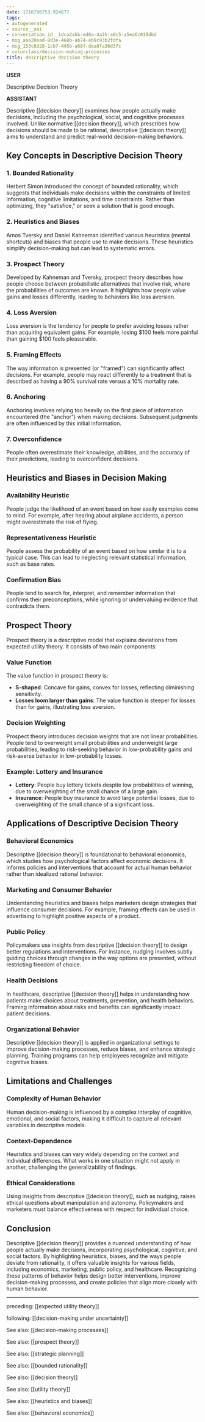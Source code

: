 ```yaml
---
date: 1716796753.924677
tags:
- autogenerated
- source__oai
- conversation_id__1dca2abb-ed8a-4a2b-a0c5-a5ea6c019dbd
- msg_aaa20ead-8d3e-468b-ab74-4b9c93b2fdfa
- msg_153c8d28-1cb7-445b-a68f-dea8fa36d37c
- colorclass/decision-making-processes
title: descriptive decision theory
---
```


**USER**

Descriptive Decision Theory


**ASSISTANT**

Descriptive [[decision theory]] examines how people actually make decisions, including the psychological, social, and cognitive processes involved. Unlike normative [[decision theory]], which prescribes how decisions should be made to be rational, descriptive [[decision theory]] aims to understand and predict real-world decision-making behaviors.

## Key Concepts in Descriptive Decision Theory

### 1. Bounded Rationality
Herbert Simon introduced the concept of bounded rationality, which suggests that individuals make decisions within the constraints of limited information, cognitive limitations, and time constraints. Rather than optimizing, they "satisfice," or seek a solution that is good enough.

### 2. Heuristics and Biases
Amos Tversky and Daniel Kahneman identified various heuristics (mental shortcuts) and biases that people use to make decisions. These heuristics simplify decision-making but can lead to systematic errors.

### 3. Prospect Theory
Developed by Kahneman and Tversky, prospect theory describes how people choose between probabilistic alternatives that involve risk, where the probabilities of outcomes are known. It highlights how people value gains and losses differently, leading to behaviors like loss aversion.

### 4. Loss Aversion
Loss aversion is the tendency for people to prefer avoiding losses rather than acquiring equivalent gains. For example, losing $100 feels more painful than gaining $100 feels pleasurable.

### 5. Framing Effects
The way information is presented (or "framed") can significantly affect decisions. For example, people may react differently to a treatment that is described as having a 90% survival rate versus a 10% mortality rate.

### 6. Anchoring
Anchoring involves relying too heavily on the first piece of information encountered (the "anchor") when making decisions. Subsequent judgments are often influenced by this initial information.

### 7. Overconfidence
People often overestimate their knowledge, abilities, and the accuracy of their predictions, leading to overconfident decisions.

## Heuristics and Biases in Decision Making

### Availability Heuristic
People judge the likelihood of an event based on how easily examples come to mind. For example, after hearing about airplane accidents, a person might overestimate the risk of flying.

### Representativeness Heuristic
People assess the probability of an event based on how similar it is to a typical case. This can lead to neglecting relevant statistical information, such as base rates.

### Confirmation Bias
People tend to search for, interpret, and remember information that confirms their preconceptions, while ignoring or undervaluing evidence that contradicts them.

## Prospect Theory

Prospect theory is a descriptive model that explains deviations from expected utility theory. It consists of two main components:

### Value Function
The value function in prospect theory is:
- **S-shaped**: Concave for gains, convex for losses, reflecting diminishing sensitivity.
- **Losses loom larger than gains**: The value function is steeper for losses than for gains, illustrating loss aversion.

### Decision Weighting
Prospect theory introduces decision weights that are not linear probabilities. People tend to overweight small probabilities and underweight large probabilities, leading to risk-seeking behavior in low-probability gains and risk-averse behavior in low-probability losses.

### Example: Lottery and Insurance
- **Lottery**: People buy lottery tickets despite low probabilities of winning, due to overweighting of the small chance of a large gain.
- **Insurance**: People buy insurance to avoid large potential losses, due to overweighting of the small chance of a significant loss.

## Applications of Descriptive Decision Theory

### Behavioral Economics
Descriptive [[decision theory]] is foundational to behavioral economics, which studies how psychological factors affect economic decisions. It informs policies and interventions that account for actual human behavior rather than idealized rational behavior.

### Marketing and Consumer Behavior
Understanding heuristics and biases helps marketers design strategies that influence consumer decisions. For example, framing effects can be used in advertising to highlight positive aspects of a product.

### Public Policy
Policymakers use insights from descriptive [[decision theory]] to design better regulations and interventions. For instance, nudging involves subtly guiding choices through changes in the way options are presented, without restricting freedom of choice.

### Health Decisions
In healthcare, descriptive [[decision theory]] helps in understanding how patients make choices about treatments, prevention, and health behaviors. Framing information about risks and benefits can significantly impact patient decisions.

### Organizational Behavior
Descriptive [[decision theory]] is applied in organizational settings to improve decision-making processes, reduce biases, and enhance strategic planning. Training programs can help employees recognize and mitigate cognitive biases.

## Limitations and Challenges

### Complexity of Human Behavior
Human decision-making is influenced by a complex interplay of cognitive, emotional, and social factors, making it difficult to capture all relevant variables in descriptive models.

### Context-Dependence
Heuristics and biases can vary widely depending on the context and individual differences. What works in one situation might not apply in another, challenging the generalizability of findings.

### Ethical Considerations
Using insights from descriptive [[decision theory]], such as nudging, raises ethical questions about manipulation and autonomy. Policymakers and marketers must balance effectiveness with respect for individual choice.

## Conclusion

Descriptive [[decision theory]] provides a nuanced understanding of how people actually make decisions, incorporating psychological, cognitive, and social factors. By highlighting heuristics, biases, and the ways people deviate from rationality, it offers valuable insights for various fields, including economics, marketing, public policy, and healthcare. Recognizing these patterns of behavior helps design better interventions, improve decision-making processes, and create policies that align more closely with human behavior.


---

preceding: [[expected utility theory]]  


following: [[decision-making under uncertainty]]

See also: [[decision-making processes]]


See also: [[prospect theory]]


See also: [[strategic planning]]


See also: [[bounded rationality]]


See also: [[decision theory]]


See also: [[utility theory]]


See also: [[heuristics and biases]]


See also: [[behavioral economics]]